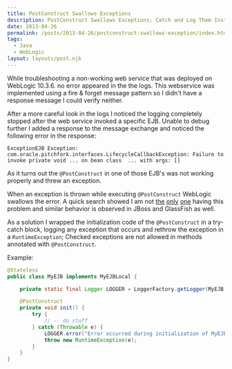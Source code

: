 ```yaml
---
title: PostConstruct Swallows Exceptions
description: PostConstruct Swallows Exceptions; Catch and Log Them Instead
date: 2013-04-26
permalink: /posts/2013-04-26/postconstruct-swallows-exception/index.html
tags:
  - Java
  - WebLogic
layout: layouts/post.njk
---
```


While troubleshooting a non-working web service that was deployed on WebLogic 10.3.6. no error appeared in the the logs. This webservice was implemented using a fire & forget message pattern so I didn't have a response message I could verify neither.

After a more careful look in the logs I noticed the logging completely stopped after the web service invoked a specific EJB. Unable to debug further I added a response to the message exchange and noticed the following error in the response:

```text
ExceptionEJB Exception: com.oracle.pitchfork.interfaces.LifecycleCallbackException: Failure to invoke private void ... on bean class  ... with args: []
```

As it turns out the `@PostConstruct` in one of those EJB's was not working properly and threw an exception.

When an exception is thrown while executing `@PostConstruct` WebLogic swallows the error. A quick search showed I am not [the](http://stackoverflow.com/questions/13140344/startup-singleton-postconstruct-giving-a-runtimeexception-could-not-invoke-p) [only](http://stackoverflow.com/questions/8740234/postconstruct-checked-exceptions) [one](http://www.eclipse.org/forums/index.php/mv/msg/389635/929236/) having this problem and similar behavior is observed in JBoss and GlassFish as well.

As a solution I wrapped the initialization code of the `@PostConstruct` in a try-catch block, logging any exception that occurs and rethrow the exception in a `RuntimeException`; Checked exceptions are not allowed in methods annotated with `@PostConstruct`.

Example:

```java
@Stateless
public class MyEJB implements MyEJBLocal {

    private static final Logger LOGGER = LoggerFactory.getLogger(MyEJB.class);

    @PostConstruct
    private void init() {
        try {
            // -- do stuff
        } catch (Throwable e) {
            LOGGER.error("Error occurred during initialization of MyEJB", e);
            throw new RuntimeException(e);
        }
    }
}
```
